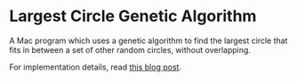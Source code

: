 # Largest Circle Genetic Algorithm

A Mac program which uses a genetic algorithm to find the largest circle that fits in between a set of other random circles, without overlapping.

For implementation details, read [this blog post](http://petehare.com/writing-a-basic-genetic-algorithm-in-obj-c/).
